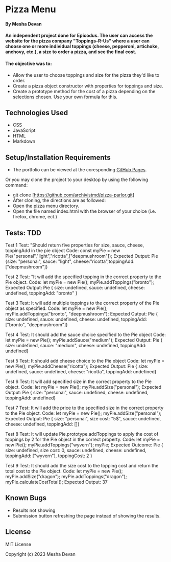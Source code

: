 # Pizza Menu

#### By **Mesha Devan**

#### An independent project done for Epicodus. The user can access the website for the pizza company "Toppings-R-Us" where a user can choose one or more individual toppings (cheese, pepperoni, artichoke, anchovy, etc.), a size to order a pizza, and see the final cost.

#### The objective was to:
* Allow the user to choose toppings and size for the pizza they'd like to order.
* Create a pizza object constructor with properties for toppings and size.
* Create a prototype method for the cost of a pizza depending on the selections chosen. Use your own formula for this.


## Technologies Used

* CSS
* JavaScript
* HTML
* Markdown

## Setup/Installation Requirements

* The portfolio can be viewed at the coresponding [GitHub Pages](https://archivistmd.github.io/pizza-parlor).

Or you may clone the project to your desktop by using the following command:

* git clone [https://github.com/archivistmd/pizza-parlor.git]
* After cloning, the directions are as followed:
* Open the pizza menu directory.
* Open the file named index.html with the browser of your choice (i.e. firefox, chrome, ect.)

## Tests: TDD
Test 1
Test: "Should return five properties for size, sauce, cheese, toppingAdd in the pie object
Code:
const myPie = new Pie("personal","light","ricotta",["deepmushroom"]); 
Expected Output: 
Pie {size: "personal", sauce: "light", cheese:"ricotta",toppingAdd: ["deepmushroom"]}

Test 2
Test: "It will add the specified topping in the correct property to the Pie object.
Code: 
let myPie = new Pie();
myPie.addToppings("bronto");
Expected Output: Pie
{ size: undefined, sauce: undefined, cheese: undefined, toppingAdd: "bronto" }

Test 3
Test: It will add multiple toppings to the correct property of the Pie object as specified.
Code:
let myPie = new Pie();
myPie.addToppings("bronto", "deepmushroom");
Expected Output:
Pie { size: undefined, sauce: undefined, cheese: undefined, toppingAdd: ["bronto", "deepmushroom"]}

Test 4
Test: It should add the sauce choice specified to the Pie object
Code:
let myPie = new Pie();
myPie.addSauce("medium");
Expected Output:
Pie { size: undefined, sauce: "medium", cheese: undefined, toppingAdd: undefined}

Test 5
Test: It should add cheese choice to the Pie object
Code:
let myPie = new Pie();
myPie.addCheese("ricotta");
Expected Output:
Pie { size: undefined, sauce: undefined, cheese: "ricotta", toppingAdd: undefined}

Test 6
Test: It will add specified size in the correct property to the Pie object.
Code:
let myPie = new Pie();
myPie.addSize("personal");
Expected Output:
Pie { size: "personal", sauce: undefined, cheese: undefined, toppingAdd: undefined}

Test 7
Test: It will add the price to the specified size in the correct property to the Pie object.
Code:
let myPie = new Pie();
myPie.addSize("personal");
Expected Output:
Pie { size: "personal", size cost: "5$", sauce: undefined, cheese: undefined, toppingAdd: []}

Test 8
Test: It will update Pie.prototype.addToppings to apply the cost of toppings by 2 for the Pie object in the correct property.
Code:
let myPie = new Pie();
myPie.addToppings("wyvern");
myPie;
Expected Outcome:
Pie { size: undefined, size cost: 0, sauce: undefined, cheese: undefined, toppingAdd: ["wyvern"], toppingCost: 2 }

Test 9
Test: It should add the size cost to the topping cost and return the total cost to the Pie object.
Code:
let myPie = new Pie();
myPie.addSize("dragon");
myPie.addToppings("dragon");
myPie.calculateCostTotal();
Expected Output: 37

## Known Bugs

* Results not showing
* Submission button refreshing the page instead of showing the results.

## License

MIT License

Copyright (c) 2023 Mesha Devan